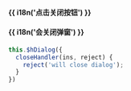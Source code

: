 <h4 class="tip">{{ i18n('点击关闭按钮') }}</h4>
<h4 >{{ i18n('会关闭弹窗') }}</h4>

```js
this.$hDialog({
  closeHandler(ins, reject) {
    reject('will close dialog');
  }
})
```